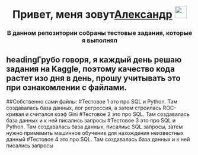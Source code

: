 <h1 align="center">Привет, меня зовут<a href="https://daniilshat.ru/" target="_blank">Александр</a> 
<img src="https://github.com/blackcater/blackcater/raw/main/images/Hi.gif" height="32"/></h1>
<h3 align="center">В данном репозитории собраны тестовые задания, которые я выполнял</h3>



## headingГрубо говоря, я каждый день решаю задания на Kaggle, поэтому качество кода растет изо дня в день, прошу учитывать это при ознакомлении с файлами.

##Собственно сами файлы:
  #Тестовое 1 это про SQL и Python. Там создавалась база данных, лог регрессия, а затем строилась ROC-кривая и считался коэф Gini
  #Тестовое 2 это про SQL. Там создавалась база данных и к ней писались запросы 
  #Тестовое 3 это про SQL и Python. Там создавалась база данных, писалиьс SQL запросы, затем нужно примемить машинное обучение для нахождения неизвестных данный 
  #Тестовое 4 это про SQL. Там создавалась база данных и к ней писались запросы
  

